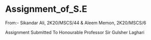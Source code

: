 # Assignment_of_S.E
From:-  Sikandar Ali, 2K20/MSCS/44 &amp; Aleem Memon, 2K20/MSCS/6

Assignment Submitted To Honourable Professor Sir Gulsher Laghari
